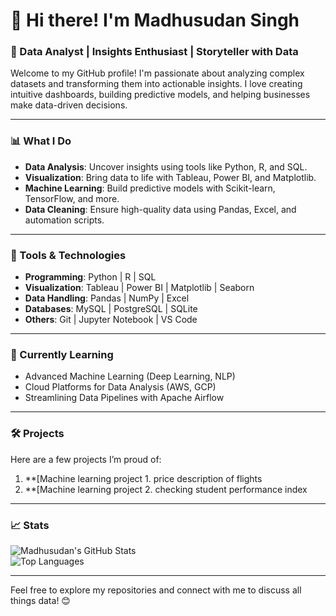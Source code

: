 # 👋 Hi there! I'm Madhusudan Singh  

### 🌟 Data Analyst | Insights Enthusiast | Storyteller with Data  

Welcome to my GitHub profile! I'm passionate about analyzing complex datasets and transforming them into actionable insights. I love creating intuitive dashboards, building predictive models, and helping businesses make data-driven decisions.  

---

### 📊 What I Do  
- **Data Analysis**: Uncover insights using tools like Python, R, and SQL.  
- **Visualization**: Bring data to life with Tableau, Power BI, and Matplotlib.  
- **Machine Learning**: Build predictive models with Scikit-learn, TensorFlow, and more.  
- **Data Cleaning**: Ensure high-quality data using Pandas, Excel, and automation scripts.  

---

### 🔧 Tools & Technologies  
- **Programming**: Python | R | SQL  
- **Visualization**: Tableau | Power BI | Matplotlib | Seaborn  
- **Data Handling**: Pandas | NumPy | Excel  
- **Databases**: MySQL | PostgreSQL | SQLite  
- **Others**: Git | Jupyter Notebook | VS Code  

---

### 🌱 Currently Learning  
- Advanced Machine Learning (Deep Learning, NLP)  
- Cloud Platforms for Data Analysis (AWS, GCP)  
- Streamlining Data Pipelines with Apache Airflow  

---

### 🛠️ Projects  
Here are a few projects I’m proud of:  
1. **[Machine learning project 1. price description of flights  
2. **[Machine learning project 2. checking student performance index  
     

---

### 📈 Stats  
![Madhusudan's GitHub Stats](https://github-readme-stats.vercel.app/api?username=YourGitHubUsername&show_icons=true&theme=radical)  
![Top Languages](https://github-readme-stats.vercel.app/api/top-langs/?username=YourGitHubUsername&layout=compact&theme=radical)  

---

Feel free to explore my repositories and connect with me to discuss all things data! 😊  
